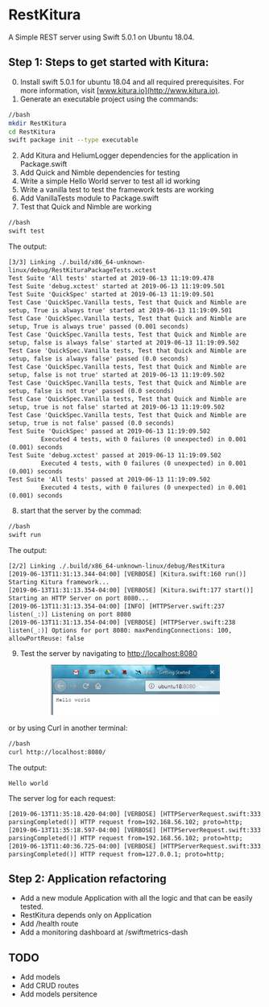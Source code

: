 # RestKitura

A Simple REST server using Swift 5.0.1 on Ubuntu 18.04.

## Step 1: Steps to get started with Kitura:
0. Install swift 5.0.1 for ubuntu 18.04 and all required prerequisites. For more information, visit [www.kitura.io](http://www.kitura.io).
1. Generate an executable project using the commands: 
```bash
//bash
mkdir RestKitura
cd RestKitura
swift package init --type executable
```
2. Add Kitura and HeliumLogger dependencies for the application in Package.swift
3. Add Quick and Nimble dependencies for testing
4. Write a simple Hello World server to test all id working
5. Write a vanilla test to test the framework tests are working
6. Add VanillaTests module to Package.swift
7. Test that Quick and Nimble are working
```bash
//bash
swift test
```
The output:
```log
[3/3] Linking ./.build/x86_64-unknown-linux/debug/RestKituraPackageTests.xctest
Test Suite 'All tests' started at 2019-06-13 11:19:09.478
Test Suite 'debug.xctest' started at 2019-06-13 11:19:09.501
Test Suite 'QuickSpec' started at 2019-06-13 11:19:09.501
Test Case 'QuickSpec.Vanilla tests, Test that Quick and Nimble are setup, True is always true' started at 2019-06-13 11:19:09.501
Test Case 'QuickSpec.Vanilla tests, Test that Quick and Nimble are setup, True is always true' passed (0.001 seconds)
Test Case 'QuickSpec.Vanilla tests, Test that Quick and Nimble are setup, false is always false' started at 2019-06-13 11:19:09.502
Test Case 'QuickSpec.Vanilla tests, Test that Quick and Nimble are setup, false is always false' passed (0.0 seconds)
Test Case 'QuickSpec.Vanilla tests, Test that Quick and Nimble are setup, false is not true' started at 2019-06-13 11:19:09.502
Test Case 'QuickSpec.Vanilla tests, Test that Quick and Nimble are setup, false is not true' passed (0.0 seconds)
Test Case 'QuickSpec.Vanilla tests, Test that Quick and Nimble are setup, true is not false' started at 2019-06-13 11:19:09.502
Test Case 'QuickSpec.Vanilla tests, Test that Quick and Nimble are setup, true is not false' passed (0.0 seconds)
Test Suite 'QuickSpec' passed at 2019-06-13 11:19:09.502
         Executed 4 tests, with 0 failures (0 unexpected) in 0.001 (0.001) seconds
Test Suite 'debug.xctest' passed at 2019-06-13 11:19:09.502
         Executed 4 tests, with 0 failures (0 unexpected) in 0.001 (0.001) seconds
Test Suite 'All tests' passed at 2019-06-13 11:19:09.502
         Executed 4 tests, with 0 failures (0 unexpected) in 0.001 (0.001) seconds
```
8. start that the server by the commad:
```bash
//bash
swift run
```
The output:
```log
[2/2] Linking ./.build/x86_64-unknown-linux/debug/RestKitura
[2019-06-13T11:31:13.344-04:00] [VERBOSE] [Kitura.swift:160 run()] Starting Kitura framework...
[2019-06-13T11:31:13.354-04:00] [VERBOSE] [Kitura.swift:177 start()] Starting an HTTP Server on port 8080...
[2019-06-13T11:31:13.354-04:00] [INFO] [HTTPServer.swift:237 listen(_:)] Listening on port 8080
[2019-06-13T11:31:13.354-04:00] [VERBOSE] [HTTPServer.swift:238 listen(_:)] Options for port 8080: maxPendingConnections: 100, allowPortReuse: false
```
9. Test the server by navigating to [http://localhost:8080](http://localhost:8080) 
<p align="center">
<img src="Screenshots/helloWorld.png" height="100" alt="helloWorld">

or by using Curl in another terminal:
```bash
//bash
curl http://localhost:8080/
```
The output:
```log
Hello world
```
The server log for each request:
```log
[2019-06-13T11:35:18.420-04:00] [VERBOSE] [HTTPServerRequest.swift:333 parsingCompleted()] HTTP request from=192.168.56.102; proto=http;
[2019-06-13T11:35:18.597-04:00] [VERBOSE] [HTTPServerRequest.swift:333 parsingCompleted()] HTTP request from=192.168.56.102; proto=http;
[2019-06-13T11:40:36.725-04:00] [VERBOSE] [HTTPServerRequest.swift:333 parsingCompleted()] HTTP request from=127.0.0.1; proto=http;
```

## Step 2: Application refactoring
- Add a new module Application with all the logic and that can be easily tested.
- RestKitura depends only on Application
- Add /health route
- Add a monitoring dashboard at /swiftmetrics-dash

## TODO
- Add models
- Add CRUD routes
- Add models persitence
